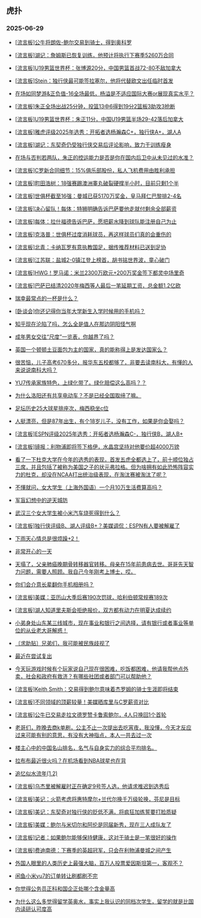 ## 虎扑 
### 2025-06-29

+ [[流言板]公牛将朗佐-鲍尔交易到骑士，得到奥科罗](https://bbs.hupu.com/633460760.html)

+ [[流言板]湖记：詹姆斯已恢复训练，他预计将执行下赛季5260万合同](https://bbs.hupu.com/633459253.html)

+ [[流言板]U19男篮世界杯：张博源20分，中国男篮首战72-80不敌加拿大](https://bbs.hupu.com/633459653.html)

+ [[流言板]Stein：独行侠最可能签拉塞尔，他将代替欧文出任临时首发](https://bbs.hupu.com/633457248.html)

+ [在场如同梦游&amp;正负值-16全场最低，杨溢是不适应国际大赛or展现真实水平？](https://bbs.hupu.com/633460374.html)

+ [[流言板]朱正全场出战25分钟，投篮13中6得到19分2篮板3助攻3抢断](https://bbs.hupu.com/633459811.html)

+ [[流言板]U19男篮世界杯：朱正11分，中国U19男篮半场29-42落后加拿大](https://bbs.hupu.com/633458454.html)

+ [[流言板]雅虎评级2025年选秀：开拓者选杨瀚森C+，独行侠A+，湖人A](https://bbs.hupu.com/633459948.html)

+ [[流言板]湖记：东契奇仍受独行侠交易后评论影响，致力于训练瘦身](https://bbs.hupu.com/633459637.html)

+ [在场与否判若两队，朱正的控运能力是否是你在国内后卫中从未见过的水准？](https://bbs.hupu.com/633460195.html)

+ [[流言板]C罗新合同细节：15%俱乐部股份，私人飞机费用由胜利承担](https://bbs.hupu.com/633459743.html)

+ [[流言板]町田浩树：18强赛踢澳洲睾丸破裂硬撑半小时，目前只剩1个半](https://bbs.hupu.com/633455322.html)

+ [[流言板]世俱杯截至16强：曼城已获5170万奖金，皇马拜仁巴黎排2-4名](https://bbs.hupu.com/633452525.html)

+ [[流言板]决心留队！每体：特狮明确告诉巴萨要他走就付剩余全部薪资](https://bbs.hupu.com/633456309.html)

+ [[流言板]每体：拉什福德告诉巴萨，愿把薪水降到球队能注册自己为止](https://bbs.hupu.com/633456178.html)

+ [[流言板]克洛普：世俱杯过度消耗球员，再这样球员们真的会重伤的](https://bbs.hupu.com/633460356.html)

+ [[流言板]北青：卡纳瓦罗有意执教国足，据传推荐材料已送到足协](https://bbs.hupu.com/633456110.html)

+ [[流言板]江苏联：盐城2-0镇江登上榜首，胡书铭世界波，童心破门](https://bbs.hupu.com/633459235.html)

+ [[流言板]HWG！罗马诺：米兰2300万欧元+200万奖金签下都灵中场里奇](https://bbs.hupu.com/633459494.html)

+ [[流言板]巴萨已结清2020年梅西等人最后一笔延期工资，总金额1.2亿欧](https://bbs.hupu.com/633456105.html)

+ [瑞幸最常点的一杯是什么？](https://bbs.hupu.com/633457017.html)

+ [[卧谈会]你还记得你当年大学新生入学时候用的手机吗？](https://bbs.hupu.com/633458803.html)

+ [知乎现在沦陷了吗，怎么全是值人在那边阴阳怪气啊](https://bbs.hupu.com/633457232.html)

+ [成年男女交往“尺度”一览表，你越界了吗？ ](https://bbs.hupu.com/633457716.html)

+ [英国一个顿顿土豆面包为主的国家，真的能称得上是发达国家么？](https://bbs.hupu.com/633456731.html)

+ [很苦恼，儿子高考670多分，报华东五校都够了，非要去读南科大，有懂的人来说说南科大吗？](https://bbs.hupu.com/633456797.html)

+ [YU7传承家族特色，上绿化带了。绿化赔偿这么高吗？？](https://bbs.hupu.com/633456226.html)

+ [为什么洛阳还有共享电动车？不是已经全国取缔了嘛。](https://bbs.hupu.com/633457382.html)

+ [足坛历史25大球星排座次，梅西稳坐c位 ​](https://bbs.hupu.com/633458419.html)

+ [人挺漂亮，但是87年出生，有个18岁儿子，没有工作，如果是你会娶吗？](https://bbs.hupu.com/633456199.html)

+ [[流言板]ESPN评级2025年选秀：开拓者选杨瀚森C-，独行侠B，湖人B+](https://bbs.hupu.com/633460799.html)

+ [[流言板]镜报：利物浦即将签下格伊，水晶宫坚持对他要价超4000万镑](https://bbs.hupu.com/633457523.html)

+ [看了一下杜克大学在今年的选秀的表现，首发五虎全都选上了，前十顺位独占三席，并且包括了被称为美国之子的状元弗拉格。但为啥拥有如此恐怖阵容实力的杜克，却没在NCAA打出统治级表现，在淘汰赛被淘汰了呢？](https://bbs.hupu.com/633457629.html)

+ [不懂就问，女大学生（上海外国语）一个月10万生活费算高吗？](https://bbs.hupu.com/633458870.html)

+ [军盲幻想中的逆天城防](https://bbs.hupu.com/633457945.html)

+ [武汉三个女大学生被小米汽车烧死得到什么？](https://bbs.hupu.com/633460270.html)

+ [[流言板]独行侠评级B、湖人评级B+？美媒调侃：ESPN有人要被解雇了](https://bbs.hupu.com/633460925.html)

+ [下雨天心情总是很烦躁+2！](https://bbs.hupu.com/633458865.html)

+ [非常开心的一天](https://bbs.hupu.com/633458068.html)

+ [天塌了，父亲肺癌晚期骨转移器官转移。母亲在15年前患病去世。哥哥先天智力问题，需要人照顾。我自己今年刚考上博士，哎。](https://bbs.hupu.com/633458947.html)

+ [你们会介意长辈翻你手机相册吗？](https://bbs.hupu.com/633460162.html)

+ [[流言板]美媒：亚历山大季后赛190次罚球，哈利伯顿常规赛189次](https://bbs.hupu.com/633462375.html)

+ [[流言板]湖人知道里夫斯会拒绝报价，双方都有动力在明夏达成续约](https://bbs.hupu.com/633459389.html)

+ [小弟身处山东某三线城市，现在事业和银行之间选择，请有银行或者事业等单位的从业老大哥解惑！](https://bbs.hupu.com/633461084.html)

+ [〔求助贴〕兄弟们，我可能被民族歧视了](https://bbs.hupu.com/633460485.html)

+ [最近在尝试复出](https://bbs.hupu.com/633461324.html)

+ [今天玩游戏时候有个玩家说自己现在很困难，吃饭都困难，他请我帮他点外卖，社会和政府有救济？有哪些社团或者部门可以帮助他？](https://bbs.hupu.com/633461305.html)

+ [[流言板]Keith Smith：交易得到鲍尔意味着杰罗姆的骑士生涯即将结束](https://bbs.hupu.com/633460931.html)

+ [[流言板]不同领域的顶薪较量！美媒晒库里与C罗薪资对比](https://bbs.hupu.com/633460370.html)

+ [[流言板]公牛已交易走拉文德罗赞卡鲁索鲍尔，4人只换回1个首轮](https://bbs.hupu.com/633461858.html)

+ [老哥们，昨晚去商k单刷，公主不止一次提出去吃宵夜，我没懂，今天才反应过来可能有别的意思，有没有大神指点，本人一共去过一次](https://bbs.hupu.com/633461067.html)

+ [楼主心中的中国名山排名，名气与自身实力的综合平均排名。](https://bbs.hupu.com/633462069.html)

+ [拉布布最近很火吗？在机场看到NBA球星也在背](https://bbs.hupu.com/633462858.html)

+ [追忆似水流年(1.2)](https://bbs.hupu.com/633460720.html)

+ [[流言板]乌杰里被解雇时正在确定9号签人选，他请求推迟到选秀后](https://bbs.hupu.com/633461498.html)

+ [[流言板]美记：火箭考虑将惠特摩尔+兰代尔换千万级轮换，芬尼是目标](https://bbs.hupu.com/633462561.html)

+ [[流言板]美记：东契奇对独行侠的贬低不满，将疯狂加练誓要打脸质疑](https://bbs.hupu.com/633462890.html)

+ [[流言板]美媒：鲍尔与米切尔和阿伦是同届新秀，现在三人成队友了](https://bbs.hupu.com/633461556.html)

+ [[流言板]记者：如果鲍尔能够保持健康，这对于骑士是一笔很好的操作](https://bbs.hupu.com/633461106.html)

+ [[流言板]费迪南德：下赛季的英超冠军，只会在利物浦曼城之间产生](https://bbs.hupu.com/633456901.html)

+ [外国人眼里的人类历史上最强大脑，百万人投票爱因斯坦第一，客观不？](https://bbs.hupu.com/633462353.html)

+ [闲鱼小米yu7的订单转让刷都刷不完](https://bbs.hupu.com/633462503.html)

+ [你觉得公务员正科和国企正处哪个含金量高](https://bbs.hupu.com/633461347.html)

+ [为什么这么多觉得留学英奥水，事实上我认识的同档次学生，留学的就是比国内读研认可度高](https://bbs.hupu.com/633462708.html)

